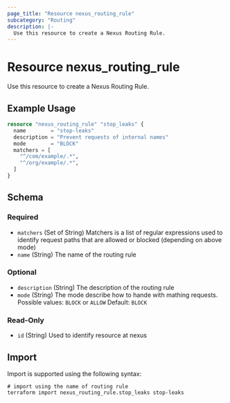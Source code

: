 ```yaml
---
page_title: "Resource nexus_routing_rule"
subcategory: "Routing"
description: |-
  Use this resource to create a Nexus Routing Rule.
---
```

# Resource nexus_routing_rule
Use this resource to create a Nexus Routing Rule.
## Example Usage
```terraform
resource "nexus_routing_rule" "stop_leaks" {
  name        = "stop-leaks"
  description = "Prevent requests of internal names"
  mode        = "BLOCK"
  matchers = [
    "^/com/example/.*",
    "^/org/example/.*",
  ]
}
```
<!-- schema generated by tfplugindocs -->
## Schema

### Required

- `matchers` (Set of String) Matchers is a list of regular expressions used to identify request paths that are allowed or blocked (depending on above mode)
- `name` (String) The name of the routing rule

### Optional

- `description` (String) The description of the routing rule
- `mode` (String) The mode describe how to hande with mathing requests. Possible values: `BLOCK` or `ALLOW` Default: `BLOCK`

### Read-Only

- `id` (String) Used to identify resource at nexus
## Import
Import is supported using the following syntax:
```shell
# import using the name of routing rule
terraform import nexus_routing_rule.stop_leaks stop-leaks
```
